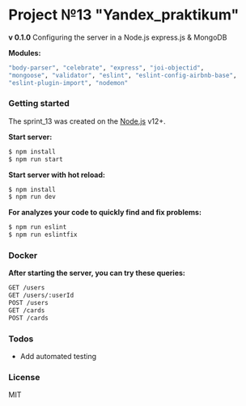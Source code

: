 # Project №13 "Yandex_praktikum"
**v 0.1.0**
Configuring the server in a Node.js express.js & MongoDB

**Modules:**
```sh
"body-parser", "celebrate", "express", "joi-objectid", 
"mongoose", "validator", "eslint", "eslint-config-airbnb-base", 
"eslint-plugin-import", "nodemon"
```
### Getting started

The sprint_13 was created on the [Node.js](https://nodejs.org/) v12+.

**Start server:**
```sh
$ npm install
$ npm run start
```
**Start server with hot reload:**
```sh
$ npm install
$ npm run dev
```

**For analyzes your code to quickly find and fix problems:**
```sh
$ npm run eslint
$ npm run eslintfix
```
### Docker

**After starting the server, you can try these queries:**

```sh
GET /users
GET /users/:userId
POST /users
GET /cards
POST /cards
```
### Todos

 - Add automated testing
 
### License

MIT
